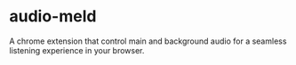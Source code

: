 # audio-meld
A chrome extension that control main and background audio for a seamless listening experience in your browser.
